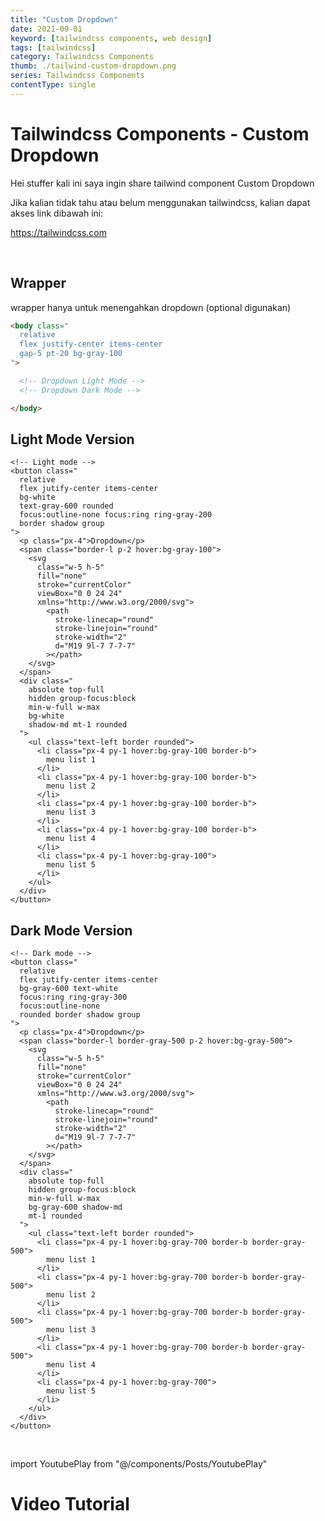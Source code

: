 ```yaml
---
title: "Custom Dropdown"
date: 2021-09-01
keyword: [tailwindcss components, web design]
tags: [tailwindcss]
category: Tailwindcss Components
thumb: ./tailwind-custom-dropdown.png
series: Tailwindcss Components
contentType: single
---
```


# Tailwindcss Components - Custom Dropdown

Hei stuffer kali ini saya ingin share tailwind component Custom Dropdown

Jika kalian tidak tahu atau belum menggunakan tailwindcss, kalian dapat akses link dibawah ini:

https://tailwindcss.com

<br/>

## Wrapper
wrapper hanya untuk menengahkan dropdown (optional digunakan)
```html
<body class="
  relative 
  flex justify-center items-center 
  gap-5 pt-20 bg-gray-100
">

  <!-- Dropdown Light Mode -->
  <!-- Dropdown Dark Mode -->

</body>
```

## Light Mode Version
```html:expose=true
<!-- Light mode -->
<button class="
  relative 
  flex jutify-center items-center 
  bg-white 
  text-gray-600 rounded 
  focus:outline-none focus:ring ring-gray-200
  border shadow group
">
  <p class="px-4">Dropdown</p>
  <span class="border-l p-2 hover:bg-gray-100">
    <svg 
      class="w-5 h-5" 
      fill="none" 
      stroke="currentColor" 
      viewBox="0 0 24 24" 
      xmlns="http://www.w3.org/2000/svg">
        <path 
          stroke-linecap="round" 
          stroke-linejoin="round" 
          stroke-width="2" 
          d="M19 9l-7 7-7-7"
        ></path>
    </svg>
  </span>
  <div class="
    absolute top-full
    hidden group-focus:block 
    min-w-full w-max 
    bg-white 
    shadow-md mt-1 rounded
  ">
    <ul class="text-left border rounded">
      <li class="px-4 py-1 hover:bg-gray-100 border-b">
        menu list 1
      </li>
      <li class="px-4 py-1 hover:bg-gray-100 border-b">
        menu list 2
      </li>
      <li class="px-4 py-1 hover:bg-gray-100 border-b">
        menu list 3
      </li>
      <li class="px-4 py-1 hover:bg-gray-100 border-b">
        menu list 4
      </li>
      <li class="px-4 py-1 hover:bg-gray-100">
        menu list 5
      </li>
    </ul>
  </div>
</button>
```

## Dark Mode Version
```html:expose=true
<!-- Dark mode -->
<button class="
  relative 
  flex jutify-center items-center 
  bg-gray-600 text-white 
  focus:ring ring-gray-300 
  focus:outline-none
  rounded border shadow group
">
  <p class="px-4">Dropdown</p>
  <span class="border-l border-gray-500 p-2 hover:bg-gray-500">
    <svg 
      class="w-5 h-5" 
      fill="none" 
      stroke="currentColor" 
      viewBox="0 0 24 24" 
      xmlns="http://www.w3.org/2000/svg">
        <path 
          stroke-linecap="round" 
          stroke-linejoin="round" 
          stroke-width="2" 
          d="M19 9l-7 7-7-7"
        ></path>
    </svg>
  </span>
  <div class="
    absolute top-full 
    hidden group-focus:block 
    min-w-full w-max 
    bg-gray-600 shadow-md 
    mt-1 rounded
  ">
    <ul class="text-left border rounded">
      <li class="px-4 py-1 hover:bg-gray-700 border-b border-gray-500">
        menu list 1
      </li>
      <li class="px-4 py-1 hover:bg-gray-700 border-b border-gray-500">
        menu list 2
      </li>
      <li class="px-4 py-1 hover:bg-gray-700 border-b border-gray-500">
        menu list 3
      </li>
      <li class="px-4 py-1 hover:bg-gray-700 border-b border-gray-500">
        menu list 4
      </li>
      <li class="px-4 py-1 hover:bg-gray-700">
        menu list 5
      </li>
    </ul>
  </div>
</button>
```

<br/>

import YoutubePlay from "@/components/Posts/YoutubePlay"

# Video Tutorial
<YoutubePlay id="mXzrQtOtI1A"/>